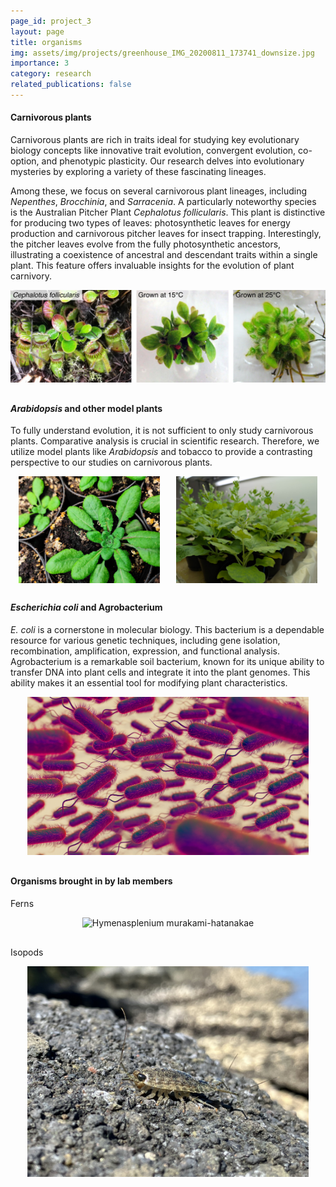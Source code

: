 ```yaml
---
page_id: project_3
layout: page
title: organisms
img: assets/img/projects/greenhouse_IMG_20200811_173741_downsize.jpg
importance: 3
category: research
related_publications: false
---
```


#### Carnivorous plants
Carnivorous plants are rich in traits ideal for studying key evolutionary biology concepts like innovative trait evolution, convergent evolution, co-option, and phenotypic plasticity. Our research delves into evolutionary mysteries by exploring a variety of these fascinating lineages.

Among these, we focus on several carnivorous plant lineages, including _Nepenthes_, _Brocchinia_, and _Sarracenia_. A particularly noteworthy species is the Australian Pitcher Plant _Cephalotus follicularis_. This plant is distinctive for producing two types of leaves: photosynthetic leaves for energy production and carnivorous pitcher leaves for insect trapping. Interestingly, the pitcher leaves evolve from the fully photosynthetic ancestors, illustrating a coexistence of ancestral and descendant traits within a single plant. This feature offers invaluable insights for the evolution of plant carnivory.

<div align="center">
    <img src="/assets/img/projects/cephalotus_heterophylly.jpg" alt="Cephalotus follicularis" width="900"/>
</div>

<div style="margin-top: 30px;"></div>

#### _Arabidopsis_ and other model plants
To fully understand evolution, it is not sufficient to only study carnivorous plants. Comparative analysis is crucial in scientific research. Therefore, we utilize model plants like _Arabidopsis_ and tobacco to provide a contrasting perspective to our studies on carnivorous plants.

<div style="display: flex; justify-content: space-around;">
    <img src="/assets/img/projects/arabidopsis_IMG_20210318_124305_4-3_downsize.jpg" alt="Arabidopsis thaliana" style="width: 45%; max-width: 450px;"/>
    <img src="/assets/img/projects/nicotiana_benthamiana.jpg" alt="Nicotiana benthamiana" style="width: 45%; max-width: 450px;"/>
</div>
<div style="margin-top: 30px;"></div>

#### _Escherichia coli_ and Agrobacterium
_E. coli_ is a cornerstone in molecular biology. This bacterium is a dependable resource for various genetic techniques, including gene isolation, recombination, amplification, expression, and functional analysis. Agrobacterium is a remarkable soil bacterium, known for its unique ability to transfer DNA into plant cells and integrate it into the plant genomes. This ability makes it an essential tool for modifying plant characteristics.

<div align="center">
    <img src="/assets/img/projects/ecoli_3d-representation-microscopic-pathogens.jpg" alt="Escherichia coli" width="450"/>
</div>

<div style="margin-top: 30px;"></div>

#### Organisms brought in by lab members

Ferns

<div align="center">
    <img src="/assets/img/projects/hymenasplenium_murakami-hatanakae.jpeg" alt="Hymenasplenium murakami-hatanakae" width="450"/>
</div>
<div style="margin-top: 30px;"></div>

Isopods

<div align="center">
    <img src="/assets/img/projects/ligia_sp.jpg" alt="Ligia sp." width="450"/>
</div>
<div style="margin-top: 30px;"></div>
